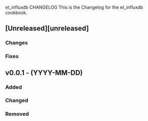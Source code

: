 et_influxdb CHANGELOG
This is the Changelog for the et_influxdb cookbook.

## [Unreleased][unreleased]

### Changes

### Fixes

## v0.0.1 - (YYYY-MM-DD)

### Added

### Changed

### Removed
